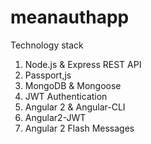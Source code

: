 # meanauthapp


Technology stack
1. Node.js & Express REST API
2. Passport,js
3. MongoDB & Mongoose
4. JWT Authentication
5. Angular 2 & Angular-CLI
6. Angular2-JWT
7. Angular 2 Flash Messages


